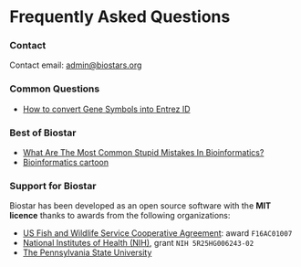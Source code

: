 # Frequently Asked Questions

### Contact

Contact email: [admin@biostars.org](mailto:admin@biostars.org)

### Common Questions

* [How to convert Gene Symbols into Entrez ID](https://www.biostars.org/p/9461782/)

### Best of Biostar

* [What Are The Most Common Stupid Mistakes In Bioinformatics?](https://www.biostars.org/p/7126/)
* [Bioinformatics cartoon](https://www.biostars.org/p/16049/)

### Support for Biostar

Biostar has been developed as an open source software with the **MIT licence** thanks to awards from the following
organizations:

* [US Fish and Wildlife Service Cooperative Agreement](https://www.fws.gov/grants/atc.html): award `F16AC01007`
* [National Institutes of Health (NIH)](http://www.nih.gov/), grant `NIH 5R25HG006243-02`
* [The Pennsylvania State University](http://www.psu.edu/)
